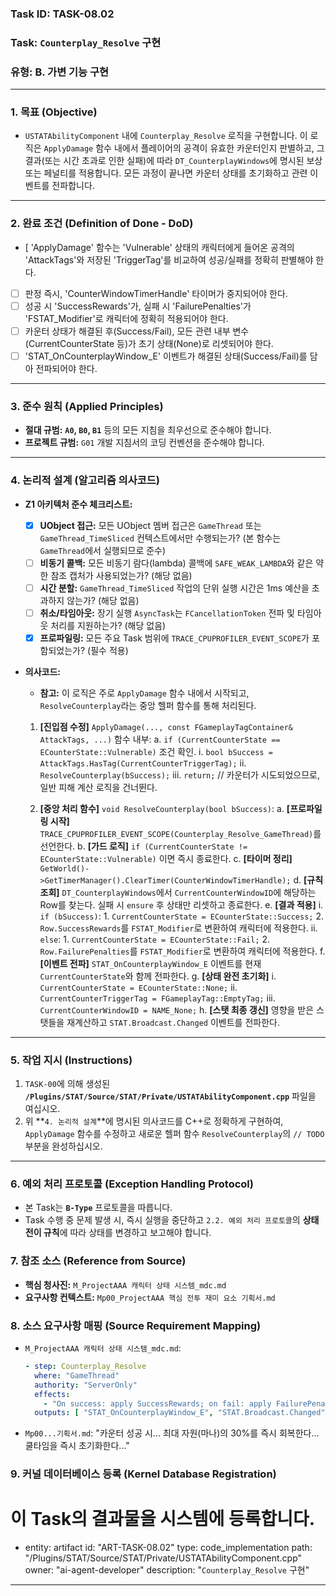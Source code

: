### **Task ID: TASK-08.02**
### **Task: `Counterplay_Resolve` 구현**
### **유형: B. 가변 기능 구현**

---
### **1. 목표 (Objective)**
*   `USTATAbilityComponent` 내에 `Counterplay_Resolve` 로직을 구현합니다. 이 로직은 `ApplyDamage` 함수 내에서 플레이어의 공격이 유효한 카운터인지 판별하고, 그 결과(또는 시간 초과로 인한 실패)에 따라 `DT_CounterplayWindows`에 명시된 보상 또는 페널티를 적용합니다. 모든 과정이 끝나면 카운터 상태를 초기화하고 관련 이벤트를 전파합니다.

---
### **2. 완료 조건 (Definition of Done - DoD)**
- [ 'ApplyDamage' 함수는 'Vulnerable' 상태의 캐릭터에게 들어온 공격의 'AttackTags'와 저장된 'TriggerTag'를 비교하여 성공/실패를 정확히 판별해야 한다.
- [ ] 판정 즉시, 'CounterWindowTimerHandle' 타이머가 중지되어야 한다.
- [ ] 성공 시 'SuccessRewards'가, 실패 시 'FailurePenalties'가 'FSTAT_Modifier'로 캐릭터에 정확히 적용되어야 한다.
- [ ] 카운터 상태가 해결된 후(Success/Fail), 모든 관련 내부 변수(CurrentCounterState 등)가 초기 상태(None)로 리셋되어야 한다.
- [ ] 'STAT_OnCounterplayWindow_E' 이벤트가 해결된 상태(Success/Fail)를 담아 전파되어야 한다.

---
### **3. 준수 원칙 (Applied Principles)**
*   **절대 규범:** **`A0`, `B0`, `B1`** 등의 모든 지침을 최우선으로 준수해야 합니다.
*   **프로젝트 규범:** `G01` 개발 지침서의 코딩 컨벤션을 준수해야 합니다.

---
### **4. 논리적 설계 (알고리즘 의사코드)**
*   **Z1 아키텍처 준수 체크리스트:**
    - [x] **UObject 접근:** 모든 UObject 멤버 접근은 `GameThread` 또는 `GameThread_TimeSliced` 컨텍스트에서만 수행되는가? (본 함수는 `GameThread`에서 실행되므로 준수)
    - [ ] **비동기 콜백:** 모든 비동기 람다(lambda) 콜백에 `SAFE_WEAK_LAMBDA`와 같은 약한 참조 캡처가 사용되었는가? (해당 없음)
    - [ ] **시간 분할:** `GameThread_TimeSliced` 작업의 단위 실행 시간은 1ms 예산을 초과하지 않는가? (해당 없음)
    - [ ] **취소/타임아웃:** 장기 실행 `AsyncTask`는 `FCancellationToken` 전파 및 타임아웃 처리를 지원하는가? (해당 없음)
    - [x] **프로파일링:** 모든 주요 Task 범위에 `TRACE_CPUPROFILER_EVENT_SCOPE`가 포함되었는가? (필수 적용)
*   **의사코드:**
    *   **참고:** 이 로직은 주로 `ApplyDamage` 함수 내에서 시작되고, `ResolveCounterplay`라는 중앙 헬퍼 함수를 통해 처리된다.

    1.  **[진입점 수정]** `ApplyDamage(..., const FGameplayTagContainer& AttackTags, ...)` 함수 내부:
        a. `if (CurrentCounterState == ECounterState::Vulnerable)` 조건 확인.
            i.   `bool bSuccess = AttackTags.HasTag(CurrentCounterTriggerTag);`
            ii.  `ResolveCounterplay(bSuccess);`
            iii. `return;` // 카운터가 시도되었으므로, 일반 피해 계산 로직을 건너뛴다.

    2.  **[중앙 처리 함수]** `void ResolveCounterplay(bool bSuccess)`:
        a. **[프로파일링 시작]** `TRACE_CPUPROFILER_EVENT_SCOPE(Counterplay_Resolve_GameThread)`를 선언한다.
        b. **[가드 로직]** `if (CurrentCounterState != ECounterState::Vulnerable)` 이면 즉시 종료한다.
        c. **[타이머 정리]** `GetWorld()->GetTimerManager().ClearTimer(CounterWindowTimerHandle);`
        d. **[규칙 조회]** `DT_CounterplayWindows`에서 `CurrentCounterWindowID`에 해당하는 Row를 찾는다. 실패 시 `ensure` 후 상태만 리셋하고 종료한다.
        e. **[결과 적용]**
            i.   `if (bSuccess)`:
                1.  `CurrentCounterState = ECounterState::Success;`
                2.  `Row.SuccessRewards`를 `FSTAT_Modifier`로 변환하여 캐릭터에 적용한다.
            ii.  `else`:
                1.  `CurrentCounterState = ECounterState::Fail;`
                2.  `Row.FailurePenalties`를 `FSTAT_Modifier`로 변환하여 캐릭터에 적용한다.
        f. **[이벤트 전파]** `STAT_OnCounterplayWindow_E` 이벤트를 현재 `CurrentCounterState`와 함께 전파한다.
        g. **[상태 완전 초기화]**
            i.   `CurrentCounterState = ECounterState::None;`
            ii.  `CurrentCounterTriggerTag = FGameplayTag::EmptyTag;`
            iii. `CurrentCounterWindowID = NAME_None;`
        h. **[스탯 최종 갱신]** 영향을 받은 스탯들을 재계산하고 `STAT.Broadcast.Changed` 이벤트를 전파한다.

---
### **5. 작업 지시 (Instructions)**
1.  `TASK-00`에 의해 생성된 **`/Plugins/STAT/Source/STAT/Private/USTATAbilityComponent.cpp`** 파일을 여십시오.
2.  위 **`4. 논리적 설계`**에 명시된 의사코드를 C++로 정확하게 구현하여, `ApplyDamage` 함수를 수정하고 새로운 헬퍼 함수 `ResolveCounterplay`의 `// TODO` 부분을 완성하십시오.

---
### **6. 예외 처리 프로토콜 (Exception Handling Protocol)**
*   본 Task는 **`B-Type`** 프로토콜을 따릅니다.
*   Task 수행 중 문제 발생 시, 즉시 실행을 중단하고 `2.2. 예외 처리 프로토콜`의 **상태 전이 규칙**에 따라 상태를 변경하고 보고해야 합니다.

### **7. 참조 소스 (Reference from Source)**
*   **핵심 청사진:** `M_ProjectAAA 캐릭터 상태 시스템_mdc.md`
*   **요구사항 컨텍스트:** `Mp00_ProjectAAA 핵심 전투 재미 요소 기획서.md`

### **8. 소스 요구사항 매핑 (Source Requirement Mapping)**
*   `M_ProjectAAA 캐릭터 상태 시스템_mdc.md`:
    ```yaml
    - step: Counterplay_Resolve
      where: "GameThread"
      authority: "ServerOnly"
      effects:
        - "On success: apply SuccessRewards; on fail: apply FailurePenalties"
      outputs: [ "STAT_OnCounterplayWindow_E", "STAT.Broadcast.Changed" ]
    ```
*   `Mp00...기획서.md`: "카운터 성공 시... 최대 자원(마나)의 30%를 즉시 회복한다... 쿨타임을 즉시 초기화한다..."

### **9. 커널 데이터베이스 등록 (Kernel Database Registration)**
# 이 Task의 결과물을 시스템에 등록합니다.
- entity: artifact
  id: "ART-TASK-08.02"
  type: code_implementation
  path: "/Plugins/STAT/Source/STAT/Private/USTATAbilityComponent.cpp"
  owner: "ai-agent-developer"
  description: "`Counterplay_Resolve` 구현"
---